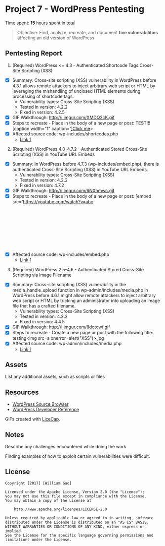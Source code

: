 # Project 7 - WordPress Pentesting

Time spent: **15** hours spent in total

> Objective: Find, analyze, recreate, and document **five vulnerabilities** affecting an old version of WordPress

## Pentesting Report

1. (Required) WordPress <= 4.3 - Authenticated Shortcode Tags Cross-Site Scripting (XSS)
  - [x] Summary: Cross-site scripting (XSS) vulnerability in WordPress before 4.3.1 allows remote attackers to inject arbitrary web script or HTML by leveraging the mishandling of unclosed HTML elements during processing of shortcode tags.
    - Vulnerability types: Cross-Site Scripting (XSS)
    - Tested in version: 4.2.2
    - Fixed in version: 4.2.5
  - [x] GIF Walkthrough: http://i.imgur.com/XMDQ2cK.gif
  - [x] Steps to recreate - Place in the body of a new page or post: TEST!!![caption width="1" caption='<a href="' ">]</a><a href="http://onMouseOver='alert(1)'">Click me</a>>
  - [x] Affected source code: wp-includes/shortcodes.php
    - [Link 1](https://wpvulndb.com/vulnerabilities/8186)
2. (Required) WordPress  4.0-4.7.2 - Authenticated Stored Cross-Site Scripting (XSS) in YouTube URL Embeds
  - [x] Summary: In WordPress before 4.7.3 (wp-includes/embed.php), there is authenticated Cross-Site Scripting (XSS) in YouTube URL Embeds.
    - Vulnerability types: Cross-Site Scripting (XSS)
    - Tested in version: 4.2.2
    - Fixed in version: 4.7.2
  - [x] GIF Walkthrough: http://i.imgur.com/6NXhmwc.gif
  - [x] Steps to recreate - Place in the body of a new page or post: [embed src='https://youtube.com/watch?v=abc<svg onload=alert(1)>'][/embed]
  - [x] Affected source code: wp-includes/embed.php
    - [Link 1](https://blog.sucuri.net/2017/03/stored-xss-in-wordpress-core.html)
3. (Required) WordPress 2.5-4.6 - Authenticated Stored Cross-Site Scripting via Image Filename
  - [x] Summary: Cross-site scripting (XSS) vulnerability in the media_handle_upload function in wp-admin/includes/media.php in WordPress before 4.6.1 might allow remote attackers to inject arbitrary web script or HTML by tricking an administrator into uploading an image file that has a crafted filename.
    - Vulnerability types: Cross-Site Scripting (XSS)
    - Tested in version: 4.2.2
    - Fixed in version: 4.4.5
  - [x] GIF Walkthrough: http://i.imgur.com/8dotowf.gif
  - [x] Steps to recreate - Create a new page or post with the following title: testing<img src=a onerror=alert("XSS")>.jpg
  - [x] Affected source code: wp-admin/includes/media.php
    - [Link 1](https://sumofpwn.nl/advisory/2016/persistent_cross_site_scripting_vulnerability_in_wordpress_due_to_unsafe_processing_of_file_names.html) 

## Assets

List any additional assets, such as scripts or files

## Resources

- [WordPress Source Browser](https://core.trac.wordpress.org/browser/)
- [WordPress Developer Reference](https://developer.wordpress.org/reference/)

GIFs created with [LiceCap](http://www.cockos.com/licecap/).

## Notes

Describe any challenges encountered while doing the work

Finding examples of how to exploit certain vulnerabilities were difficult.

## License

    Copyright [2017] [William Gao]

    Licensed under the Apache License, Version 2.0 (the "License");
    you may not use this file except in compliance with the License.
    You may obtain a copy of the License at

        http://www.apache.org/licenses/LICENSE-2.0

    Unless required by applicable law or agreed to in writing, software
    distributed under the License is distributed on an "AS IS" BASIS,
    WITHOUT WARRANTIES OR CONDITIONS OF ANY KIND, either express or implied.
    See the License for the specific language governing permissions and
    limitations under the License.
